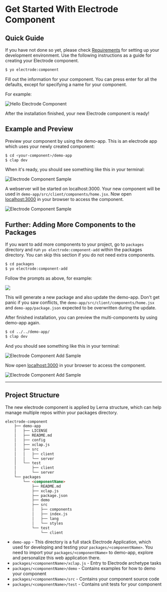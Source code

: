 # Get Started With Electrode Component

## Quick Guide

If you have not done so yet, please check [Requirements](/overview/requirements.md) for setting up your development environment. Use the following instructions as a guide for creating your Electrode component.

```bash
$ yo electrode:component
```

Fill out the information for your component. You can press enter for all the defaults, except for specifying a name for your component.

For example:

![Hello Electrode Component](/images/component-dev-started.png)

After the installation finished, your new Electrode component is ready!

## Example and Preview

Preview your component by using the demo-app. This is an electrode app which uses your newly created component:

```bash
$ cd <your-component>/demo-app
$ clap dev
```

When it's ready, you should see something like this in your terminal:

![Electrode Component Sample](/images/dev-started.png)

A webserver will be started on localhost:3000. Your new component will be used in `demo-app/src/client/components/home.jsx`. Now open [localhost:3000](http://localhost:3000/) in your browser to access the component.

![Electrode Component Sample](/images/edit-me.png)

## Further: Adding More Components to the Packages

If you want to add more components to your project, go to `packages` directory and run `yo electrode:component-add` within the packages directory. You can skip this section if you do not need extra components.

```bash
$ cd packages
$ yo electrode:component-add
```

Follow the prompts as above, for example:

![](/images/generator-component-add.png)

This will generate a new package and also update the demo-app. Don't get panic if you saw conflicts, the `demo-app/src/client/components/home.jsx` and `demo-app/package.json` expected to be overwritten during the update.

After finished installation, you can preview the multi-components by using demo-app again.

```bash
$ cd ../../demo-app/
$ clap dev
```

And you should see something like this in your terminal:

![Electrode Component Add Sample](/images/dev-started.png)

Now open [localhost:3000](http://localhost:3000/) in your browser to access the component.

![Electrode Component Add Sample](/images/edit-me2.png)

* * *

## Project Structure

The new electrode component is applied by Lerna structure, which can help manage multiple repos within your packages directory.

```markdown
electrode-component
    ├── demo-app
    │   ├── LICENSE
    │   ├── README.md
    │   ├── config
    │   ├── xclap.js
    │   ├── src
    │   │   ├── client
    │   │   └── server
    │   └── test
    │       ├── client
    │       └── server
    └── packages
        └── <componentName>
            ├── README.md
            ├── xclap.js
            ├── package.json
            ├── demo
            ├── src
            │   ├── components
            │   ├── index.js
            │   ├── lang
            │   └── styles
            └── test
                └── client
```

- `demo-app` - This directory is a full stack Electrode Application, which used for developing and testing your `packages/<componentName>`. You need to import your `packages/<componentName>` to demo-app, explore and personalize this web application there.
- `packages/<componentName>/xclap.js` - Entry to Electrode archetype tasks
- `packages/<componentName>/demo` - Contains examples for how to demo your component
- `packages/<componentName>/src` - Contains your component source code
- `packages/<componentName>/test` - Contains unit tests for your component
